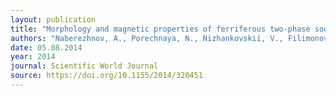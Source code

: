 ```yaml
---
layout: publication
title: "Morphology and magnetic properties of ferriferous two-phase sodium borosilicate glasses."
authors: "Naberezhnov, A., Porechnaya, N., Nizhankovskii, V., Filimonov, A., & Nacke, B."
date: 05.08.2014
year: 2014
journal: Scientific World Journal
source: https://doi.org/10.1155/2014/320451
---
```

